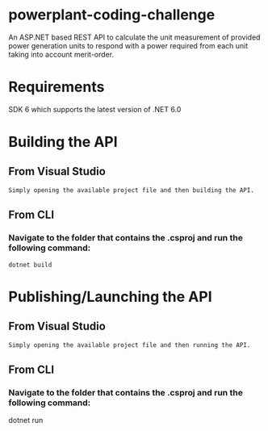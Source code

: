 # powerplant-coding-challenge
   An ASP.NET based REST API to calculate the unit measurement of provided power generation units to respond with a power required from each unit taking into account merit-order.
# Requirements 
SDK 6 which supports the latest version of .NET 6.0

# Building the API

## From Visual Studio
    Simply opening the available project file and then building the API.
## From CLI 
###    Navigate to the folder that contains the .csproj and run the following command:
    dotnet build
   
# Publishing/Launching the API
## From Visual Studio
    Simply opening the available project file and then running the API.
## From CLI 
###     Navigate to the folder that contains the .csproj and run the following command:
 dotnet run




